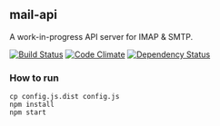 ## mail-api

A work-in-progress API server for IMAP & SMTP.

[![Build Status](https://travis-ci.org/jgillich/mail-api.png?branch=master)](https://travis-ci.org/jgillich/mail-api)
[![Code Climate](https://codeclimate.com/github/jgillich/mail-api.png)](https://codeclimate.com/github/jgillich/mail-api)
[![Dependency Status](https://david-dm.org/jgillich/mail-api.png)](https://david-dm.org/jgillich/mail-api)

### How to run
```
cp config.js.dist config.js
npm install
npm start
```
